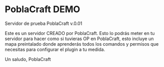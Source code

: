 # PoblaCraft DEMO
Servidor de prueba PoblaCraft v.0.01


Este es un servidor CREADO por PoblaCraft. Esto lo podrás meter en tu servidor para hacer como si tuvieras OP en PoblaCraft, esto 
incluye un mapa preintalado donde aprenderás todos los comandos y permisos que necesitas para configurar el plugin a tu medida.

Un saludo,
PoblaCraft
